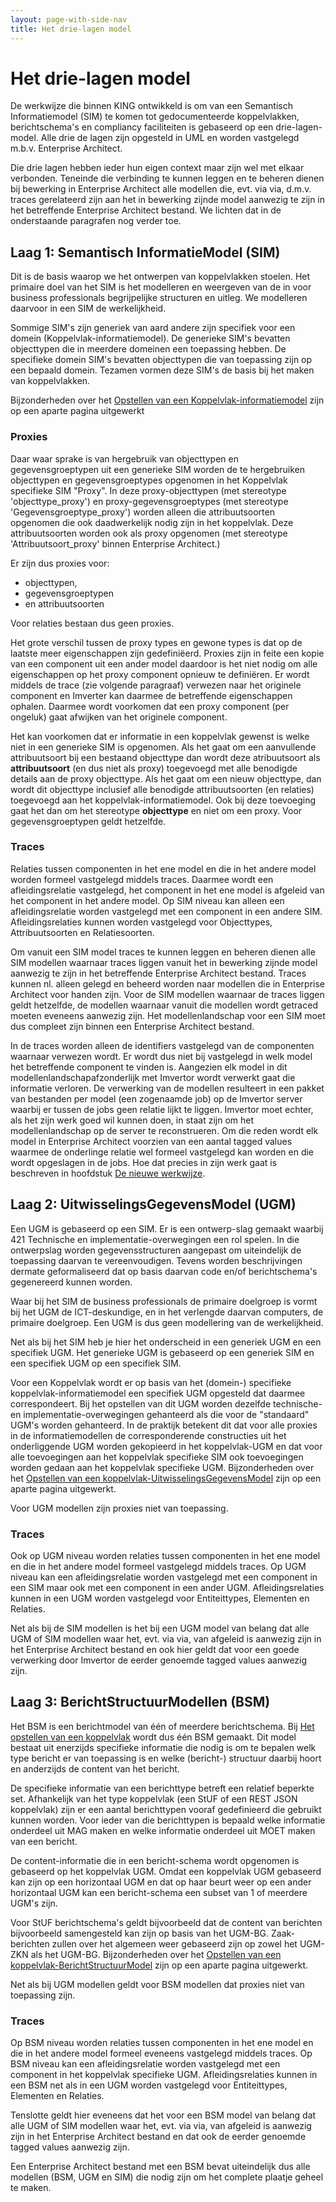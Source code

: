 ```yaml
---
layout: page-with-side-nav
title: Het drie-lagen model
---
```

# Het drie-lagen model

De werkwijze die binnen KING ontwikkeld is om van een Semantisch Informatiemodel (SIM) te komen tot gedocumenteerde koppelvlakken, berichtschema's en compliancy faciliteiten is gebaseerd op een drie-lagen-model. Alle drie de lagen zijn opgesteld in UML en worden vastgelegd m.b.v. Enterprise Architect. 

Die drie lagen hebben ieder hun eigen context maar zijn wel met elkaar verbonden. Teneinde die verbinding te kunnen leggen en te beheren dienen bij bewerking in Enterprise Architect alle modellen die, evt. via via, d.m.v. traces gerelateerd zijn aan het in bewerking zijnde model aanwezig te zijn in het betreffende Enterprise Architect bestand. We lichten dat in de onderstaande paragrafen nog verder toe.

##  Laag 1: Semantisch InformatieModel (SIM)

Dit is de basis waarop we het ontwerpen van koppelvlakken stoelen. Het primaire doel van het SIM is het modelleren en weergeven van de in voor business professionals 
begrijpelijke structuren en uitleg. We modelleren daarvoor in een SIM de werkelijkheid.

Sommige SIM's zijn generiek van aard andere zijn specifiek voor een domein (Koppelvlak-informatiemodel). De generieke SIM's bevatten objecttypen die in meerdere domeinen 
een toepassing hebben. De specifieke domein SIM's bevatten objecttypen die van toepassing zijn op een bepaald domein. Tezamen vormen deze SIM's de basis bij het maken van 
koppelvlakken.  

Bijzonderheden over het [Opstellen van een Koppelvlak-informatiemodel]() zijn op een aparte pagina uitgewerkt

### Proxies

Daar waar sprake is van hergebruik van objecttypen en gegevensgroeptypen uit een generieke SIM worden de te hergebruiken objecttypen en gegevensgroeptypes opgenomen in het 
Koppelvlak specifieke SIM "Proxy".  In deze proxy-objecttypen (met stereotype 'objecttype_proxy') en proxy-gegevensgroeptypes (met stereotype 'Gegevensgroeptype_proxy') 
worden alleen die attribuutsoorten opgenomen die ook daadwerkelijk nodig zijn in het koppelvlak. Deze attribuutsoorten worden ook als proxy opgenomen (met stereotype 
'Attribuutsoort_proxy' binnen Enterprise Architect.) 

Er zijn dus proxies voor: 
* objecttypen, 
* gegevensgroeptypen 
* en attribuutsoorten

Voor relaties bestaan dus geen proxies.

Het grote verschil tussen de proxy types en gewone types is dat op de laatste meer eigenschappen zijn gedefiniëerd. Proxies zijn in feite een kopie van een component uit 
een ander model daardoor is het niet nodig om alle eigenschappen op het proxy component opnieuw te definiëren. Er wordt middels de trace (zie volgende paragraaf) verwezen 
naar het originele component en Imverter kan daarmee de betreffende eigenschappen ophalen. Daarmee wordt voorkomen dat een proxy component (per ongeluk) gaat afwijken van 
het originele component.

Het kan voorkomen dat er informatie in een koppelvlak gewenst is welke niet in een generieke SIM is opgenomen. 
Als het gaat om een aanvullende attribuutsoort bij een bestaand objecttype dan wordt deze atribuutsoort als **attribuutsoort** (en dus niet als proxy) toegevoegd met alle 
benodigde details aan de proxy objecttype.
Als het gaat om een nieuw objecttype, dan wordt dit objecttype inclusief alle benodigde attribuutsoorten (en relaties) toegevoegd aan het koppelvlak-informatiemodel. Ook 
bij deze toevoeging gaat het dan om het stereotype **objecttype** en niet om een proxy.
Voor gegevensgroeptypen geldt hetzelfde.

### Traces

Relaties tussen componenten in het ene model en die in het andere model worden formeel vastgelegd middels traces.
Daarmee wordt een afleidingsrelatie vastgelegd, het component in het ene model is afgeleid van het component in het andere model.
Op SIM niveau kan alleen een afleidingsrelatie worden vastgelegd met een component in een andere SIM. Afleidingsrelaties kunnen worden vastgelegd voor Objecttypes, 
Attribuutsoorten en Relatiesoorten.

Om vanuit een SIM model traces te kunnen leggen en beheren dienen alle SIM modellen waarnaar traces liggen vanuit het in bewerking zijnde model aanwezig te zijn in het 
betreffende Enterprise Architect bestand. Traces kunnen nl. alleen gelegd en beheerd worden naar modellen die in Enterprise Architect voor handen zijn. Voor de SIM modellen 
waarnaar de traces liggen geldt hetzelfde, de modellen waarnaar vanuit die modellen wordt getraced moeten eveneens aanwezig zijn. Het modellenlandschap voor een SIM moet dus 
compleet zijn binnen een Enterprise Architect bestand.

In de traces worden alleen de identifiers vastgelegd van de componenten waarnaar verwezen wordt. Er wordt dus niet bij vastgelegd in welk model het betreffende component te 
vinden is. Aangezien elk model in dit modellenlandschapafzonderlijk met Imvertor wordt verwerkt gaat die informatie verloren. De verwerking van de modellen resulteert in een 
pakket van bestanden per model (een zogenaamde job) op de Imvertor server waarbij er tussen de jobs geen relatie lijkt te liggen. Imvertor moet echter, als het zijn werk 
goed wil kunnen doen, in staat zijn om het modellenlandschap op de server te reconstrueren. Om die reden wordt elk model in Enterprise Architect voorzien van een aantal 
tagged values waarmee de onderlinge relatie wel formeel vastgelegd kan worden en die wordt opgeslagen in de jobs.
Hoe dat precies in zijn werk gaat is beschreven in hoofdstuk [De nieuwe werkwijze]().

## Laag 2: UitwisselingsGegevensModel (UGM)

Een UGM is gebaseerd op een SIM. Er is een ontwerp-slag gemaakt waarbij  421 Technische en implementatie-overwegingen  een rol spelen. In die ontwerpslag worden 
gegevensstructuren aangepast om uiteindelijk de toepassing daarvan te vereenvoudigen. Tevens worden beschrijvingen dermate geformaliseerd dat op basis daarvan code en/of 
berichtschema's gegenereerd kunnen worden. 

Waar bij het SIM de business professionals de primaire doelgroep is vormt bij het UGM de ICT-deskundige, en in het verlengde daarvan computers, de primaire doelgroep. Een 
UGM is dus geen modellering van de werkelijkheid.

Net als bij het SIM heb je hier het onderscheid in een generiek UGM en een specifiek UGM.
Het generieke UGM is gebaseerd op een generiek SIM en een specifiek UGM op een specifiek SIM.

Voor een Koppelvlak wordt er op basis van het (domein-) specifieke koppelvlak-informatiemodel een specifiek UGM opgesteld dat daarmee correspondeert. Bij het opstellen van 
dit UGM worden dezelfde technische- en implementatie-overwegingen gehanteerd als die voor de "standaard" UGM's worden gehanteerd. In de praktijk betekent dit dat voor alle 
proxies in de informatiemodellen de corresponderende constructies uit het onderliggende UGM worden gekopieerd in het koppelvlak-UGM en dat voor alle toevoegingen aan het 
koppelvlak specifieke SIM ook toevoegingen worden gedaan aan het koppelvlak specifieke UGM. Bijzonderheden over het [Opstellen van een koppelvlak-UitwisselingsGegevensModel]()
zijn op een aparte pagina uitgewerkt. 

Voor UGM modellen zijn proxies niet van toepassing.

### Traces

Ook op UGM niveau worden relaties tussen componenten in het ene model en die in het andere model formeel vastgelegd middels traces.
Op UGM niveau kan een afleidingsrelatie worden vastgelegd met een component in een SIM maar ook met een component in een ander UGM. Afleidingsrelaties kunnen in een UGM 
worden vastgelegd voor Entiteittypes, Elementen en Relaties.

Net als bij de SIM modellen is het bij een UGM model van belang dat alle UGM of SIM modellen waar het, evt. via via, van afgeleid is aanwezig zijn in het Enterprise 
Architect bestand en ook hier geldt dat voor een goede verwerking door Imvertor de eerder genoemde tagged values aanwezig zijn.

## Laag 3: BerichtStructuurModellen (BSM)

Het BSM is een berichtmodel van één of meerdere berichtschema. Bij [Het opstellen van een koppelvlak]() wordt dus één BSM gemaakt. Dit model bestaat uit enerzijds 
specifieke informatie die nodig is om te bepalen welk type bericht er van toepassing is en welke (bericht-) structuur daarbij hoort en anderzijds de content van het bericht. 

De specifieke informatie van een berichttype betreft een relatief beperkte set. Afhankelijk van het type koppelvlak (een StUF of een REST JSON koppelvlak) zijn er een aantal
berichttypen vooraf gedefinieerd die gebruikt kunnen worden. Voor ieder van die berichttypen is bepaald welke informatie onderdeel uit MAG maken en welke informatie 
onderdeel uit MOET maken van een bericht.

De content-informatie die in een bericht-schema wordt opgenomen is gebaseerd op het koppelvlak UGM.
Omdat een koppelvlak UGM gebaseerd kan zijn op een horizontaal UGM en dat op haar beurt weer op een ander horizontaal UGM kan een bericht-schema een subset van 1 of meerdere 
UGM's zijn. 

Voor StUF berichtschema's geldt bijvoorbeeld dat de content van berichten bijvoorbeeld samengesteld kan zijn op basis van het UGM-BG. Zaak-berichten zullen over het algemeen 
weer gebaseerd zijn op zowel het UGM-ZKN als het UGM-BG. Bijzonderheden over het [Opstellen van een koppelvlak-BerichtStructuurModel]() zijn op een aparte pagina uitgewerkt.

Net als bij UGM modellen geldt voor BSM modellen dat proxies niet van toepassing zijn.

### Traces

Op BSM niveau worden relaties tussen componenten in het ene model en die in het andere model formeel eveneens vastgelegd middels traces. Op BSM niveau kan een 
afleidingsrelatie worden vastgelegd met een component in het koppelvlak specifieke UGM. Afleidingsrelaties kunnen in een BSM net als in een UGM worden vastgelegd voor 
Entiteittypes, Elementen en Relaties.

Tenslotte geldt hier eveneens dat het voor een BSM model van belang dat alle UGM of SIM modellen waar het, evt. via via, van afgeleid is aanwezig zijn in het Enterprise 
Architect bestand en dat ook de eerder genoemde tagged values aanwezig zijn.

Een Enterprise Architect bestand met een BSM bevat uiteindelijk dus alle modellen (BSM, UGM en SIM) die nodig zijn om het complete plaatje geheel te maken.

